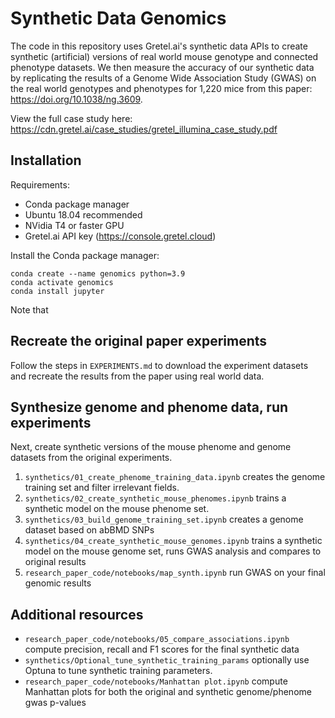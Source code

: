 # Synthetic Data Genomics
The code in this repository uses Gretel.ai's synthetic data APIs to create synthetic (artificial) versions of real world mouse genotype and connected phenotype datasets. We then measure the accuracy of our synthetic data by replicating the results of a Genome Wide Association Study (GWAS) on the real world genotypes and phenotypes for 1,220 mice from this paper: https://doi.org/10.1038/ng.3609. 

View the full case study here: https://cdn.gretel.ai/case_studies/gretel_illumina_case_study.pdf

## Installation

Requirements:
* Conda package manager
* Ubuntu 18.04 recommended
* NVidia T4 or faster GPU
* Gretel.ai API key (https://console.gretel.cloud)


Install the Conda package manager:

```
conda create --name genomics python=3.9
conda activate genomics
conda install jupyter
```

Note that 

## Recreate the original paper experiments
Follow the steps in `EXPERIMENTS.md` to download the experiment datasets and recreate the results from the paper using real world data.

## Synthesize genome and phenome data, run experiments
Next, create synthetic versions of the mouse phenome and genome datasets from the original experiments.
1. `synthetics/01_create_phenome_training_data.ipynb` creates the genome training set and filter irrelevant fields.
2. `synthetics/02_create_synthetic_mouse_phenomes.ipynb` trains a synthetic model on the mouse phenome set.
3. `synthetics/03_build_genome_training_set.ipynb` creates a genome dataset based on abBMD SNPs 
4. `synthetics/04_create_synthetic_mouse_genomes.ipynb` trains a synthetic model on the mouse genome set, runs GWAS analysis and compares to original results
5. `research_paper_code/notebooks/map_synth.ipynb` run GWAS on your final genomic results

## Additional resources
* `research_paper_code/notebooks/05_compare_associations.ipynb` compute precision, recall and F1 scores for the final synthetic data
* `synthetics/Optional_tune_synthetic_training_params` optionally use Optuna to tune synthetic training parameters.
* `research_paper_code/notebooks/Manhattan plot.ipynb` compute Manhattan plots for both the original and synthetic genome/phenome gwas p-values



